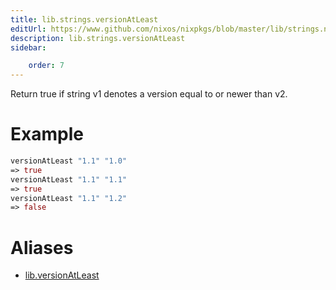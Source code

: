```yaml
---
title: lib.strings.versionAtLeast
editUrl: https://www.github.com/nixos/nixpkgs/blob/master/lib/strings.nix#L988C20
description: lib.strings.versionAtLeast
sidebar:

    order: 7
---
```


Return true if string v1 denotes a version equal to or newer than v2.

# Example

```nix
versionAtLeast "1.1" "1.0"
=> true
versionAtLeast "1.1" "1.1"
=> true
versionAtLeast "1.1" "1.2"
=> false
```


# Aliases

- [lib.versionAtLeast](/reference/libversionAtLeast)


